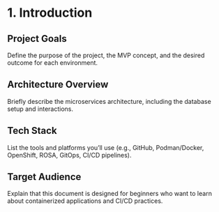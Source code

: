 # 1. Introduction

## Project Goals
Define the purpose of the project, the MVP concept, and the desired outcome for each environment.

## Architecture Overview
Briefly describe the microservices architecture, including the database setup and interactions.

## Tech Stack
List the tools and platforms you’ll use (e.g., GitHub, Podman/Docker, OpenShift, ROSA, GitOps, CI/CD pipelines).

## Target Audience
Explain that this document is designed for beginners who want to learn about containerized applications and CI/CD practices.